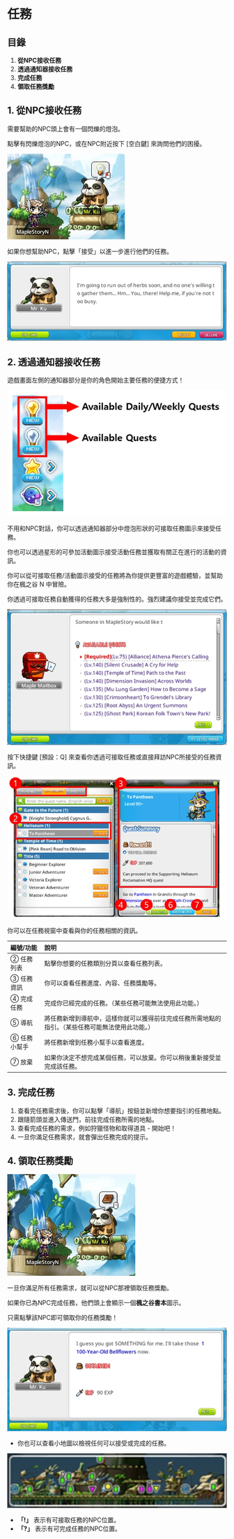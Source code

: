 # 任務
## 目錄
1.  **從NPC接收任務**
2.  **透過通知器接收任務**
3.  **完成任務**
4.  **領取任務獎勵**
## 1. 從NPC接收任務

需要幫助的NPC頭上會有一個閃爍的燈泡。

點擊有閃爍燈泡的NPC，或在NPC附近按下 \[空白鍵\] 來詢問他們的困擾。

![](images/msn-101/beginners-guide/get-started/image_1747236261317_555.png)

如果你想幫助NPC，點擊「接受」以進一步進行他們的任務。

![](images/msn-101/beginners-guide/get-started/image_1747236261317_580.png)

## 2. 透過通知器接收任務

遊戲畫面左側的通知器部分是你的角色開始主要任務的便捷方式！

![](images/msn-101/beginners-guide/get-started/image_1747236261317_610.png)

不用和NPC對話，你可以透過通知器部分中燈泡形狀的可接取任務圖示來接受任務。

你也可以透過星形的可參加活動圖示接受活動任務並獲取有關正在進行的活動的資訊。

你可以從可接取任務/活動圖示接受的任務將為你提供更豐富的遊戲體驗，並幫助你在楓之谷 N 中冒險。

你透過可接取任務自動獲得的任務大多是強制性的。強烈建議你接受並完成它們。

![](images/msn-101/beginners-guide/get-started/image_1747236261317_410.png)

按下快捷鍵 \[預設：Q\] 來查看你透過可接取任務或直接拜訪NPC所接受的任務資訊。

![](images/msn-101/beginners-guide/get-started/image_1747236261317_764.png)

你可以在任務視窗中查看與你的任務相關的資訊。

| 編號/功能 | 說明 |
|:---|:---|
| ② 任務列表 | 點擊你想要的任務類別分頁以查看任務列表。 |
| ③ 任務資訊 | 你可以查看任務進度、內容、任務獎勵等。 |
| ④ 完成任務 | 完成你已經完成的任務。（某些任務可能無法使用此功能。） |
| ⑤ 導航 | 將任務新增到導航中，這樣你就可以獲得前往完成任務所需地點的指引。（某些任務可能無法使用此功能。） |
| ⑥ 任務小幫手 | 將任務新增到任務小幫手以查看進度。 |
| ⑦ 放棄 | 如果你決定不想完成某個任務，可以放棄。你可以稍後重新接受並完成該任務。 |

## 3. 完成任務
1.  查看完任務需求後，你可以點擊「導航」按鈕並新增你想要指引的任務地點。
2.  跟隨箭頭並進入傳送門，前往完成任務所需的地點。
3.  查看完成任務的需求，例如狩獵怪物和取得道具 - 開始吧！
4.  一旦你滿足任務需求，就會彈出任務完成的提示。
## 4. 領取任務獎勵

![](images/msn-101/beginners-guide/get-started/image_1747236261317_470.png)

一旦你滿足所有任務需求，就可以從NPC那裡領取任務獎勵。

如果你已為NPC完成任務，他們頭上會顯示一個**楓之谷書本**圖示。

只需點擊該NPC即可領取你的任務獎勵！

![](images/msn-101/beginners-guide/get-started/image_1747236261317_861.png)

*   你也可以查看小地圖以檢視任何可以接受或完成的任務。

![](images/msn-101/beginners-guide/get-started/image_1747236261317_907.png)

*   **「!」** 表示有可接取任務的NPC位置。
*   **「?」** 表示有可完成任務的NPC位置。